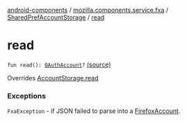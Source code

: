 [android-components](../../index.md) / [mozilla.components.service.fxa](../index.md) / [SharedPrefAccountStorage](index.md) / [read](./read.md)

# read

`fun read(): `[`OAuthAccount`](../../mozilla.components.concept.sync/-o-auth-account/index.md)`?` [(source)](https://github.com/mozilla-mobile/android-components/blob/master/components/service/firefox-accounts/src/main/java/mozilla/components/service/fxa/AccountStorage.kt#L25)

Overrides [AccountStorage.read](../-account-storage/read.md)

### Exceptions

`FxaException` - if JSON failed to parse into a [FirefoxAccount](../-firefox-account/index.md).